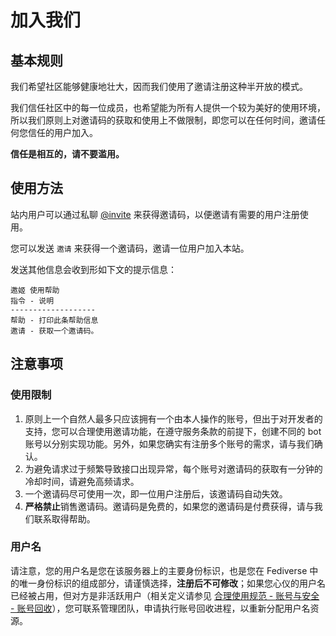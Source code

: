 # 加入我们

## 基本规则

我们希望社区能够健康地壮大，因而我们使用了邀请注册这种半开放的模式。

我们信任社区中的每一位成员，也希望能为所有人提供一个较为美好的使用环境，所以我们原则上对邀请码的获取和使用上不做限制，即您可以在任何时间，邀请任何您信任的用户加入。

**信任是相互的，请不要滥用。**

## 使用方法

站内用户可以通过私聊 [@invite](https://nya.one/my/messaging/invite) 来获得邀请码，以便邀请有需要的用户注册使用。

您可以发送 `邀请` 来获得一个邀请码，邀请一位用户加入本站。

发送其他信息会收到形如下文的提示信息：

```
邀姬 使用帮助
指令 - 说明
-------------------
帮助 - 打印此条帮助信息
邀请 - 获取一个邀请码。
```

## 注意事项

### 使用限制

1. 原则上一个自然人最多只应该拥有一个由本人操作的账号，但出于对开发者的支持，您可以合理使用邀请功能，在遵守服务条款的前提下，创建不同的 bot 账号以分别实现功能。另外，如果您确实有注册多个账号的需求，请与我们确认。
2. 为避免请求过于频繁导致接口出现异常，每个账号对邀请码的获取有一分钟的冷却时间，请避免高频请求。
3. 一个邀请码尽可使用一次，即一位用户注册后，该邀请码自动失效。
4. **严格禁止**销售邀请码。邀请码是免费的，如果您的邀请码是付费获得，请与我们联系取得帮助。

### 用户名

请注意，您的用户名是您在该服务器上的主要身份标识，也是您在 Fediverse 中的唯一身份标识的组成部分，请谨慎选择，**注册后不可修改**；如果您心仪的用户名已经被占用，但对方是非活跃用户（相关定义请参见 [合理使用规范 - 账号与安全 - 账号回收]），您可联系管理团队，申请执行账号回收进程，以重新分配用户名资源。


[合理使用规范 - 账号与安全 - 账号回收]: /aup/#账号回收
